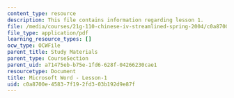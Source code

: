 ```yaml
---
content_type: resource
description: This file contains information regarding lesson 1.
file: /media/courses/21g-110-chinese-iv-streamlined-spring-2004/c0a8700e45837f192fd303b192d9e87f_MIT21G_110S04_Lesson_1.pdf
file_type: application/pdf
learning_resource_types: []
ocw_type: OCWFile
parent_title: Study Materials
parent_type: CourseSection
parent_uid: a71475eb-b75e-1fd6-628f-04266230cae1
resourcetype: Document
title: Microsoft Word - Lesson-1
uid: c0a8700e-4583-7f19-2fd3-03b192d9e87f
---
```

